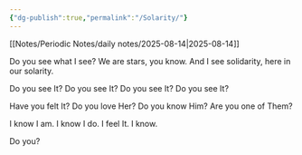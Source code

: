 ```yaml
---
{"dg-publish":true,"permalink":"/Solarity/"}
---
```


[[Notes/Periodic Notes/daily notes/2025-08-14\|2025-08-14]]

Do you see what I see?
We are stars, you know.
And I see solidarity,
here in our solarity.

Do you see It?
Do you see It?
Do you see It? 
Do you see It?

Have you felt It?
Do you love Her?
Do you know Him?
Are you one of Them?

I know I am.
I know I do.
I feel It.
I know.

Do you?